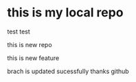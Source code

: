 # this is my local repo
test
test
<p>this is new repo<p>
<p>this is new feature<p>
brach is updated sucessfully
thanks github